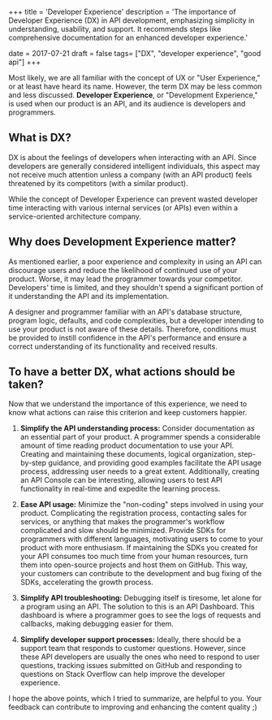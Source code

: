 +++
title = 'Developer Experience'
description = 'The importance of Developer Experience (DX) in API development, emphasizing simplicity in understanding, usability, and support. It recommends steps like comprehensive documentation for an enhanced developer experience.'

date = 2017-07-21
draft = false
tags= ["DX", "developer experience", "good api"]
+++

Most likely, we are all familiar with the concept of UX or "User Experience," or at least have heard its name. However, the term DX may be less common and less discussed. **Developer Experience**, or "Development Experience," is used when our product is an API, and its audience is developers and programmers.

## What is DX?
DX is about the feelings of developers when interacting with an API. Since developers are generally considered intelligent individuals, this aspect may not receive much attention unless a company (with an API product) feels threatened by its competitors (with a similar product).

While the concept of Developer Experience can prevent wasted developer time interacting with various internal services (or APIs) even within a service-oriented architecture company.

## Why does Development Experience matter?
As mentioned earlier, a poor experience and complexity in using an API can discourage users and reduce the likelihood of continued use of your product. Worse, it may lead the programmer towards your competitor. Developers' time is limited, and they shouldn't spend a significant portion of it understanding the API and its implementation.

A designer and programmer familiar with an API's database structure, program logic, defaults, and code complexities, but a developer intending to use your product is not aware of these details. Therefore, conditions must be provided to instill confidence in the API's performance and ensure a correct understanding of its functionality and received results.

## To have a better DX, what actions should be taken?
Now that we understand the importance of this experience, we need to know what actions can raise this criterion and keep customers happier.

1. **Simplify the API understanding process:**
   Consider documentation as an essential part of your product. A programmer spends a considerable amount of time reading product documentation to use your API. Creating and maintaining these documents, logical organization, step-by-step guidance, and providing good examples facilitate the API usage process, addressing user needs to a great extent. Additionally, creating an API Console can be interesting, allowing users to test API functionality in real-time and expedite the learning process.

2. **Ease API usage:**
   Minimize the "non-coding" steps involved in using your product. Complicating the registration process, contacting sales for services, or anything that makes the programmer's workflow complicated and slow should be minimized. Provide SDKs for programmers with different languages, motivating users to come to your product with more enthusiasm. If maintaining the SDKs you created for your API consumes too much time from your human resources, turn them into open-source projects and host them on GitHub. This way, your customers can contribute to the development and bug fixing of the SDKs, accelerating the growth process.

3. **Simplify API troubleshooting:**
   Debugging itself is tiresome, let alone for a program using an API. The solution to this is an API Dashboard. This dashboard is where a programmer goes to see the logs of requests and callbacks, making debugging easier for them.

4. **Simplify developer support processes:**
   Ideally, there should be a support team that responds to customer questions. However, since these API developers are usually the ones who need to respond to user questions, tracking issues submitted on GitHub and responding to questions on Stack Overflow can help improve the developer experience.

I hope the above points, which I tried to summarize, are helpful to you. Your feedback can contribute to improving and enhancing the content quality ;)
